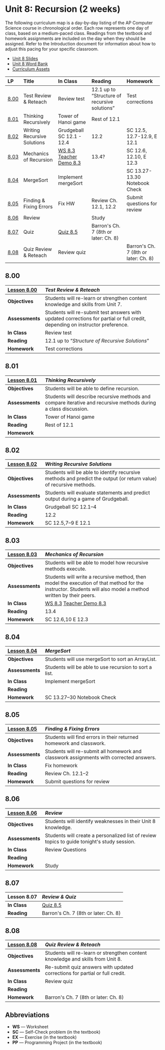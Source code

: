 # Unit 8: Recursion (2 weeks)

The following curriculum map is a day-by-day listing of the AP Computer Science course in
chronological order. Each row represents one day of class, based on a medium-paced class. Readings
from the textbook and homework assignments are included on the day when they should be assigned.
Refer to the Introduction document for information about how to adjust this pacing for your specific
classroom.

- [Unit 8 Slides][]
- [Unit 8 Word Bank][]
- [Curriculum Assets](../Assets.md)

| **LP** | **Title**                             | **In Class**   | **Reading**     | **Homework**    |
|:-------|:--------------------------------------|:---------------|:----------------|:----------------|
| [8.00][] |Test Review & Reteach|Review test|12.1 up to “Structure of recursive solutions”|Test corrections
| [8.01][] |Thinking Recursively|Tower of Hanoi game|Rest of 12.1|
| [8.02][] |Writing Recursive Solutions|Grudgeball  SC 12.1 - 12.4|12.2|SC 12.5, 12.7-12.9, E 12.1
| [8.03][] |Mechanics of Recursion|[WS 8.3][]  [Teacher Demo 8.3][]|13.4?|SC 12.6, 12.10, E 12.3
| [8.04][] |MergeSort|Implement mergeSort||SC 13.27-13.30  Notebook Check
| [8.05][] |Finding & Fixing Errors|Fix HW|Review Ch. 12.1, 12.2|Submit questions for review
| [8.06][] |Review||Study|
| [8.07][] |Quiz|[Quiz 8.5][]|Barron's  Ch. 7 (8th or later: Ch. 8)|
| [8.08][] |Quiz Review & Reteach|Review quiz||Barron's  Ch. 7 (8th or later: Ch. 8)|

## 8.00

| [Lesson 8.00][]   | _Test Review & Reteach_
|:----------------|:-----------------------
| **Objectives**  | Students will re-learn or strengthen content knowledge and skills from Unit 7.
| **Assessments** | Students will re-submit test answers with updated corrections for partial or full credit, depending on instructor preference.
| **In Class**    | Review test
| **Reading**     | 12.1 up to “_Structure of Recursive Solutions_”
| **Homework**    | Test corrections

## 8.01

| [Lesson 8.01][]   | _Thinking Recursively_
|:----------------|:----------------------
| **Objectives**  | Students will be able to define recursion.
| **Assessments** | Students will describe recursive methods and compare iterative and recursive methods during a class discussion.
| **In Class**    | Tower of Hanoi game
| **Reading**     | Rest of 12.1
| **Homework**    |

## 8.02

| [Lesson 8.02][]   | _Writing Recursive Solutions_
|:----------------|:-----------------------------
| **Objectives**  | Students will be able to identify recursive methods and predict the output (or return value) of recursive methods.
| **Assessments** | Students will evaluate statements and predict output during a game of Grudgeball.
| **In Class**    | Grudgeball  SC 12.1–4
| **Reading**     | 12.2
| **Homework**    | SC 12.5,7–9  E 12.1

## 8.03

| [Lesson 8.03][]   | _Mechanics of Recursion_
|:----------------|:------------------------
| **Objectives**  | Students will be able to model how recursive methods execute.
| **Assessments** | Students will write a recursive method, then model the execution of that method for the instructor.  Students will also model a method written by their peers.
| **In Class**    | [WS 8.3][]  [Teacher Demo 8.3][]
| **Reading**     | 13.4
| **Homework**    | SC 12.6,10  E 12.3

## 8.04

| [Lesson 8.04][]   | _MergeSort_
|:----------------|:-----------
| **Objectives**  | Students will use mergeSort to sort an ArrayList.
| **Assessments** | Students will be able to use recursion to sort a list.
| **In Class**    | Implement mergeSort
| **Reading**     |
| **Homework**    | SC 13.27–30  Notebook Check

## 8.05

| [Lesson 8.05][]   | _Finding & Fixing Errors_
|:----------------|:-------------------------
| **Objectives**  | Students will find errors in their returned homework and classwork.
| **Assessments** | Students will re-submit all homework and classwork assignments with corrected answers.
| **In Class**    | Fix homework
| **Reading**     | Review Ch. 12.1–2
| **Homework**    | Submit questions for review

## 8.06

| [Lesson 8.06][]   | _Review_
|:----------------|:---------------
| **Objectives**  | Students will identify weaknesses in their Unit 8 knowledge.
| **Assessments** | Students will create a personalized list of review topics to guide tonight's study session.
| **In Class**    | Review Questions
| **Reading**     |
| **Homework**    | Study

## 8.07

| Lesson 8.07     | _Review & Quiz_
|:----------------|:---------------
| **In Class**    | [Quiz 8.5][]
| **Reading**    | Barron's  Ch. 7 (8th or later: Ch. 8)

## 8.08

| [Lesson 8.08][]   | _Quiz Review & Reteach_
|:----------------|:-----------------------
| **Objectives**  | Students will re-learn or strengthen content knowledge and skills from Unit 8.
| **Assessments** | Re-submit quiz answers with updated corrections for partial or full credit.
| **In Class**    | Review quiz
| **Reading**     |
| **Homework**    | Barron's  Ch. 7 (8th or later: Ch. 8)

## Abbreviations

- **WS** — Worksheet
- **SC** — Self-Check problem (in the textbook)
- **EX** — Exercise (in the textbook)
- **PP** — Programming Project (in the textbook)

[8.00]: Lesson-800.md
[8.01]: Lesson-801.md
[8.02]: Lesson-802.md
[8.03]: Lesson-803.md
[8.04]: Lesson-804.md
[8.05]: Lesson-805.md
[8.06]: Lesson-806.md
[8.07]: #807
[8.08]: Lesson-808.md
[Lesson 8.00]: Lesson-800.md
[Lesson 8.01]: Lesson-801.md
[Lesson 8.02]: Lesson-802.md
[Lesson 8.03]: Lesson-803.md
[Lesson 8.04]: Lesson-804.md
[Lesson 8.05]: Lesson-805.md
[Lesson 8.06]: Lesson-806.md
[Lesson 8.08]: Lesson-808.md
[Quiz 8.5]: https://raw.githubusercontent.com/TEALSK12/apcsa-public/master/curriculum/Unit8/Quiz%208.5.docx
[Teacher Demo 8.3]: https://raw.githubusercontent.com/TEALSK12/apcsa-public/master/curriculum/Unit8/Teacher%20Demo%208.3.docx
[Unit 8 Slides]:    https://raw.githubusercontent.com/TEALSK12/apcsa-public/master/curriculum/Unit8/Unit8.pptx
[Unit 8 Word Bank]: https://raw.githubusercontent.com/TEALSK12/apcsa-public/master/curriculum/Unit8/Unit%208%20Word%20Bank.docx
[WS 8.3]:   https://raw.githubusercontent.com/TEALSK12/apcsa-public/master/curriculum/Unit8/WS%208.3.docx
